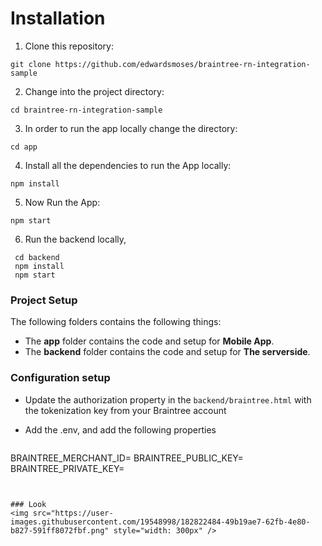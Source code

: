 # Installation

1. Clone this repository:
  
  ```
  git clone https://github.com/edwardsmoses/braintree-rn-integration-sample
  ```
  
2. Change into the project directory:
  
  ```
  cd braintree-rn-integration-sample
  ```
  
3. In order to run the app locally change the directory:
  
  ```
  cd app
  ```
  
4. Install all the dependencies to run the App locally:
  
  ```
  npm install
  ```
  
5. Now Run the App:
  
  ```
  npm start
  ```

6. Run the backend locally,
  
  ```
   cd backend
   npm install 
   npm start
   ```

### Project Setup

The following folders contains the following things:

- The **app** folder contains the code and setup for **Mobile App**.
- The **backend** folder contains the code and setup for **The serverside**.

### Configuration setup

- Update the authorization property in the `backend/braintree.html` with the tokenization key from your Braintree account

- Add the .env, and add the following properties
  
  ```

BRAINTREE_MERCHANT_ID=
BRAINTREE_PUBLIC_KEY=
BRAINTREE_PRIVATE_KEY=

  ```


### Look 
<img src="https://user-images.githubusercontent.com/19548998/182822484-49b19ae7-62fb-4e80-b827-591ff8072fbf.png" style="width: 300px" />
